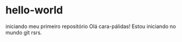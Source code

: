# hello-world
iniciando meu primeiro repositório
Olá cara-pálidas!
Estou iniciando no mundo git rsrs.
